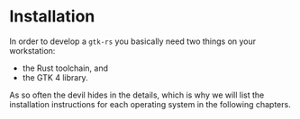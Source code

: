 # Installation

In order to develop a `gtk-rs` you basically need two things on your workstation:

- the Rust toolchain, and
- the GTK 4 library.

As so often the devil hides in the details, which is why we will list the installation instructions for each operating system in the following chapters.